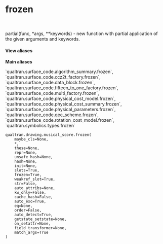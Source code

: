# frozen


<table class="tfo-notebook-buttons tfo-api nocontent" align="left">

</table>



partial(func, *args, **keywords) - new function with partial application of the given arguments and keywords.


<section class="expandable">
  <h4 class="showalways">View aliases</h4>
  <p>
<b>Main aliases</b>
<p>`qualtran.surface_code.algorithm_summary.frozen`, `qualtran.surface_code.ccz2t_factory.frozen`, `qualtran.surface_code.data_block.frozen`, `qualtran.surface_code.fifteen_to_one_factory.frozen`, `qualtran.surface_code.multi_factory.frozen`, `qualtran.surface_code.physical_cost_model.frozen`, `qualtran.surface_code.physical_cost_summary.frozen`, `qualtran.surface_code.physical_parameters.frozen`, `qualtran.surface_code.qec_scheme.frozen`, `qualtran.surface_code.rotation_cost_model.frozen`, `qualtran.symbolics.types.frozen`</p>
</p>
</section>

<pre class="devsite-click-to-copy prettyprint lang-py tfo-signature-link">
<code>qualtran.drawing.musical_score.frozen(
    maybe_cls=None,
    *,
    these=None,
    repr=None,
    unsafe_hash=None,
    hash=None,
    init=None,
    slots=True,
    frozen=True,
    weakref_slot=True,
    str=False,
    auto_attribs=None,
    kw_only=False,
    cache_hash=False,
    auto_exc=True,
    eq=None,
    order=False,
    auto_detect=True,
    getstate_setstate=None,
    on_setattr=None,
    field_transformer=None,
    match_args=True
)
</code></pre>



<!-- Placeholder for "Used in" -->
